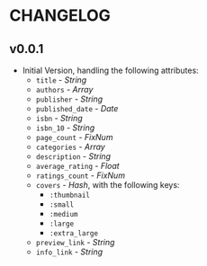 CHANGELOG
=========

v0.0.1
------
* Initial Version, handling the following attributes:
  * `title` - *String*
  * `authors` - *Array*
  * `publisher` - *String*
  * `published_date` - *Date*
  * `isbn` - *String*
  * `isbn_10` - *String*
  * `page_count` - *FixNum*
  * `categories` - *Array*
  * `description` - *String*
  * `average_rating` - *Float*
  * `ratings_count` - *FixNum*
  * `covers` - *Hash*, with the following keys:
      * `:thumbnail`
      * `:small`
      * `:medium`
      * `:large`
      * `:extra_large`
  * `preview_link` - *String*
  * `info_link` - *String*
